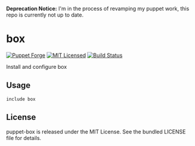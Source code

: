**Deprecation Notice:** I'm in the process of revamping my puppet work, this repo is currently not up to date.

box
==============

[![Puppet Forge](https://img.shields.io/puppetforge/v/halyard/box.svg)](https://forge.puppetlabs.com/halyard/box)
[![MIT Licensed](https://img.shields.io/badge/license-MIT-green.svg)](https://tldrlegal.com/license/mit-license)
[![Build Status](https://img.shields.io/travis/com/halyard/puppet-box.svg)](https://travis-ci.com/halyard/puppet-box)

Install and configure box

## Usage

```puppet
include box
```

## License

puppet-box is released under the MIT License. See the bundled LICENSE file for details.

